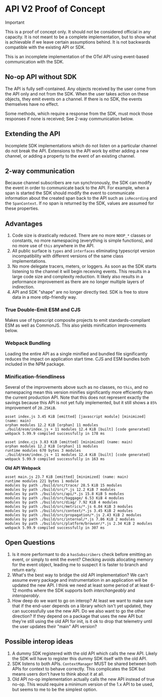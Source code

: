 # API V2 Proof of Concept

> [!IMPORTANT]  
> This is a proof of concept only.
> It should not be considered official in any capacity.
> It is not meant to be a complete implementation, but to show what is achievable if we leave certain assumptions behind.
> It is not backwards compatible with the existing API or SDK.

This is an incomplete implementation of the OTel API using event-based communication with the SDK.

## No-op API without SDK

The API is fully self-contained.
Any objects received by the user come from the API only and not from the SDK.
When the user takes action on these objects, they emit events on a channel.
If there is no SDK, the events themselves have no effect.

Some methods, which require a response from the SDK, must mock those responses if none is received; See 2-way communication below.

## Extending the API


Incomplete SDK implementations which do not listen on a particular channel do not break the API.
Extensions to the API work by either adding a new channel, or adding a property to the event of an existing channel.

## 2-way communication

Because channel subscribers are run synchronously, the SDK can modify the event in order to communicate back to the API.
For example, when a span is started the SDK should modify the event to communicate information about the created span back to the API such as `isRecording` and the `SpanContext`.
If no span is returned by the SDK, values are assumed for these properties.

## Advantages

1. Code size is drastically reduced. There are no more `NOOP_*` classes or constants, no more namespacing (everything is simple functions), and no more use of `this` anywhere in the API.
2. All public surface is `types` and `interfaces` eliminating typescript version incompatibility with different versions of the same class implementations.
3. No more delegate tracers, meters, or loggers. As soon as the SDK starts listening to the channel it will begin receiving events.
   This results in a large code size and complexity reduction.
   It likely also results in a peformance improvement as there are no longer multiple layers of indirection.
4. API and SDK "shape" are no longer directly tied. SDK is free to store data in a more otlp-friendly way.

### True Double-Emit ESM and CJS

Makes use of typescript composite projects to emit standards-compliant ESM as well as CommonJS.
This also yields minification improvements below.

### Webpack Bundling

Loading the entire API as a single minified and bundled file significantly reduces the impact on application start time.
CJS and ESM bundles both included in the NPM package.

### Minification-friendliness

Several of the improvements above such as no classes, no `this`, and no namespacing mean this version minifies significantly more efficiently than the current production API.
Note that this does not represent exactly the savings because this API is not yet fully implemented, but it still shows a `85%` improvement of `20.25KiB`.

```
asset index.js 3.45 KiB [emitted] [javascript module] [minimized] (name: main)
orphan modules 12.2 KiB [orphan] 11 modules
./build/esm/index.js + 11 modules 12.4 KiB [built] [code generated]
webpack 5.99.9 compiled successfully in 178 ms

asset index.cjs 3.83 KiB [emitted] [minimized] (name: main)
orphan modules 12.2 KiB [orphan] 11 modules
runtime modules 670 bytes 3 modules
./build/esm/index.js + 11 modules 12.4 KiB [built] [code generated]
webpack 5.99.9 compiled successfully in 163 ms
```

**Old API Webpack**

```
asset main.js 23.7 KiB [emitted] [minimized] (name: main)
runtime modules 221 bytes 1 module
modules by path ./build/src/trace/ 28.5 KiB 15 modules
modules by path ./build/src/*.js 12.2 KiB 7 modules
modules by path ./build/src/api/*.js 15.8 KiB 5 modules
modules by path ./build/src/baggage/ 6.53 KiB 4 modules
modules by path ./build/src/diag/ 7.92 KiB 4 modules
modules by path ./build/src/metrics/*.js 6.84 KiB 3 modules
modules by path ./build/src/context/*.js 3.45 KiB 2 modules
modules by path ./build/src/propagation/*.js 2.43 KiB 2 modules
modules by path ./build/src/internal/*.js 7.86 KiB 2 modules
modules by path ./build/src/platform/browser/*.js 2.34 KiB 2 modules
webpack 5.99.9 compiled successfully in 307 ms
```

## Open Questions

1. Is it more performant to do a `hasSubscribers` check before emitting an event, or simply to emit the event?
   Checking avoids allocating memory for the event object, leading me to suspect it is faster to branch and return early.
2. What's the best way to bridge the old API implementation?
   We can't assume every package and instrumentation in an application will be updated the new API.
   I think we need at least some period of at least 6-12 months where the SDK supports both _interchangeably_ and _interoperably_.
3. How deep do we want to go on interop?
   At least we want to make sure that if the end-user depends on a library which isn't yet updated, they can successfully use the new API.
   Do we also want to go the other direction?
   If they depend on a package that uses the new API but they're still using the old API for init, is it ok to drop that telemetry until the user updates their "main" API version?

## Possible interop ideas

1. A dummy SDK registered with the old API which calls the new API.
   Likely the SDK will have to register this dummy SDK itself with the old API.
2. SDK listens to both APIs. `ContextManager` MUST be shared between both APIs for context to behave correctly.
   This complicates the SDK but means users don't have to think about it at all.
3. Old API no-op implementation actually calls the new API instead of true no-op.
   This would require a minimum version of the 1.x API to be used, but seems to me to be the simplest option.
